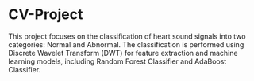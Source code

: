 # CV-Project
This project focuses on the classification of heart sound signals into two categories: Normal and Abnormal. The classification is performed using Discrete Wavelet Transform (DWT) for feature extraction and machine learning models, including Random Forest Classifier and AdaBoost Classifier.
